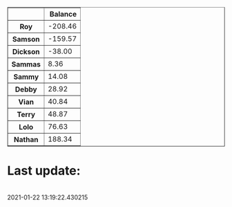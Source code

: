 <table border="1" class="dataframe">
  <thead>
    <tr style="text-align: right;">
      <th></th>
      <th>Balance</th>
    </tr>
  </thead>
  <tbody>
    <tr>
      <th>Roy</th>
      <td>-208.46</td>
    </tr>
    <tr>
      <th>Samson</th>
      <td>-159.57</td>
    </tr>
    <tr>
      <th>Dickson</th>
      <td>-38.00</td>
    </tr>
    <tr>
      <th>Sammas</th>
      <td>8.36</td>
    </tr>
    <tr>
      <th>Sammy</th>
      <td>14.08</td>
    </tr>
    <tr>
      <th>Debby</th>
      <td>28.92</td>
    </tr>
    <tr>
      <th>Vian</th>
      <td>40.84</td>
    </tr>
    <tr>
      <th>Terry</th>
      <td>48.87</td>
    </tr>
    <tr>
      <th>Lolo</th>
      <td>76.63</td>
    </tr>
    <tr>
      <th>Nathan</th>
      <td>188.34</td>
    </tr>
  </tbody>
</table><H1>Last update:</h1><br>2021-01-22 13:19:22.430215